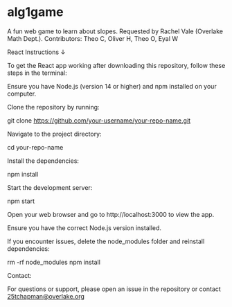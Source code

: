 # alg1game
A fun web game to learn about slopes. Requested by Rachel Vale (Overlake Math Dept.). Contributors: Theo C, Oliver H, Theo O, Eyal W

React Instructions ↓

To get the React app working after downloading this repository, follow these steps in the terminal:

Ensure you have Node.js (version 14 or higher) and npm installed on your computer.

Clone the repository by running:

 git clone https://github.com/your-username/your-repo-name.git

Navigate to the project directory:

 cd your-repo-name

Install the dependencies:

 npm install

Start the development server:

 npm start
 
Open your web browser and go to http://localhost:3000 to view the app.

Ensure you have the correct Node.js version installed.

If you encounter issues, delete the node_modules folder and reinstall dependencies:
 
rm -rf node_modules
npm install

Contact:

For questions or support, please open an issue in the repository or contact 25tchapman@overlake.org
